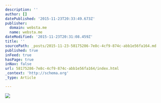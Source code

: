 ```yaml
---
description: ''
author: []
datePublished: '2015-11-23T20:33:49.673Z'
publisher:
  domain: websta.me
  name: websta.me
dateModified: '2015-11-23T20:31:08.459Z'
title: ''
sourcePath: _posts/2015-11-23-58175286-7e8c-4cf9-874c-abb1e56fa164.md
published: true
inFeed: true
hasPage: true
inNav: false
url: 58175286-7e8c-4cf9-874c-abb1e56fa164/index.html
_context: 'http://schema.org'
_type: Article

---
```

![](https://scontent.cdninstagram.com/hphotos-xtf1/t51.2885-15/e15/11375961_1447171872253418_257566437_n.jpg)